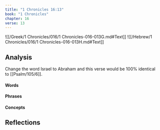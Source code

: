 ```yaml
---
title: "1 Chronicles 16:13"
book: "1 Chronicles"
chapter: 16
verse: 13
---
```

![[/Greek/1 Chronicles/016/1 Chronicles-016-013G.md#Text]]
![[/Hebrew/1 Chronicles/016/1 Chronicles-016-013H.md#Text]]

## Analysis

Change the word Israel to Abraham and this verse would be 100% identical to [[Psalm/105/6]].

#### Words

#### Phrases

#### Concepts

## Reflections

